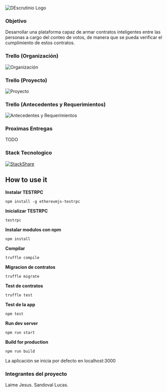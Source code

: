 ![DEscrutinio Logo](https://github.com/yoLUkAsss/DEscrutinio/blob/master/docs/logo.png)


### Objetivo

Desarrollar una plataforma capaz de armar contratos inteligentes entre las personas a cargo del conteo de votos, de manera que se pueda verificar el cumplimiento de estos contratos. 

### Trello (Organización)
![Organización](https://trello.com/b/TcThyUPk/organizaci%C3%B3n-y-entregas)

### Trello (Proyecto)
![Proyecto](https://trello.com/b/riiTpzzh/proyecto)

### Trello (Antecedentes y Requerimientos)
![Antecedentes y Requerimientos](https://trello.com/b/A7b6hlnq/antecedentes-y-requerimientos)

### Proximas Entregas

TODO

### Stack Tecnologico

[![StackShare](https://img.shields.io/badge/tech-stack-0690fa.svg?style=flat)](https://stackshare.io/yoLUkAsss/descrutinio)


## How to use it

**Instalar TESTRPC**

```
npm install -g ethereumjs-testrpc
```

**Inicializar TESTRPC**

```
testrpc
```

**Instalar modulos con npm**
```
npm install
```

**Compilar**
```
truffle compile
```
**Migracion de contratos**
```
truffle migrate
```

**Test de contratos**
```
truffle test
```
**Test de la app**
```
npm test
```
**Run dev server**
```
npm run start
```
**Build for production**
```
npm run build
```

La aplicación se inicia por defecto en localhost:3000


### Integrantes del proyecto

Laime Jesus.
Sandoval Lucas.
